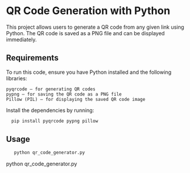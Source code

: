 # QR Code Generation with Python

This project allows users to generate a QR code from any given link using Python. The QR code is saved as a PNG file and can be displayed immediately.

## Requirements

To run this code, ensure you have Python installed and the following libraries:

    pyqrcode – for generating QR codes
    pypng – for saving the QR code as a PNG file
    Pillow (PIL) – for displaying the saved QR code image

Install the dependencies by running:  

 ```bash
   pip install pyqrcode pypng pillow
   ```

## Usage

```bash
   python qr_code_generator.py
   ```
python qr_code_generator.py
